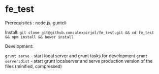 fe_test
=======
Prerequisites : node.js, guntcli

Install:
`git clone git@github.com:alexpirjol/fe_test.git && cd fe_test && npm install && bower install`

Development:

`grunt serve` - start local server and grunt tasks for development
`grunt server:dist` - start grunt localserver and serve production version of the files (minified, compressed)

